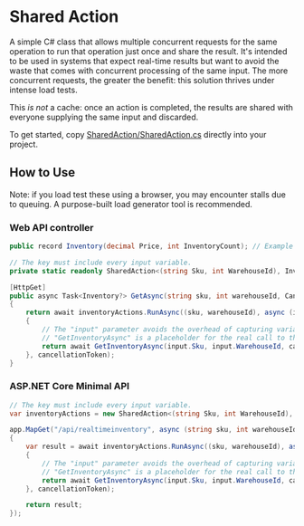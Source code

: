 # Shared Action

A simple C# class that allows multiple concurrent requests for the same operation to run that operation just once and share the result.
It's intended to be used in systems that expect real-time results but want to avoid the waste that comes with concurrent processing of the same input.
The more concurrent requests, the greater the benefit: this solution thrives under intense load tests.

This _is not_ a cache: once an action is completed, the results are shared with everyone supplying the same input and discarded.

To get started, copy [SharedAction/SharedAction.cs](SharedAction/SharedAction.cs) directly into your project.

## How to Use

Note: if you load test these using a browser, you may encounter stalls due to queuing.
A purpose-built load generator tool is recommended.

### Web API controller

```C#
public record Inventory(decimal Price, int InventoryCount); // Example data object.

// The key must include every input variable.
private static readonly SharedAction<(string Sku, int WarehouseId), Inventory?> inventoryActions = new();

[HttpGet]
public async Task<Inventory?> GetAsync(string sku, int warehouseId, CancellationToken cancellationToken)
{
    return await inventoryActions.RunAsync((sku, warehouseId), async (input, cancellationToken) =>
    {
        // The "input" parameter avoids the overhead of capturing variables.
        // "GetInventoryAsync" is a placeholder for the real call to the underlying system.
        return await GetInventoryAsync(input.Sku, input.WarehouseId, cancellationToken);
    }, cancellationToken);
}
```

### ASP.NET Core Minimal API

```C#
// The key must include every input variable.
var inventoryActions = new SharedAction<(string Sku, int WarehouseId), Inventory?>();

app.MapGet("/api/realtimeinventory", async (string sku, int warehouseId, CancellationToken cancellationToken) =>
{
    var result = await inventoryActions.RunAsync((sku, warehouseId), async (input, cancellationToken) =>
    {
        // The "input" parameter avoids the overhead of capturing variables.
        // "GetInventoryAsync" is a placeholder for the real call to the underlying system.
        return await GetInventoryAsync(input.Sku, input.WarehouseId, cancellationToken);
    }, cancellationToken);

    return result;
});
```
